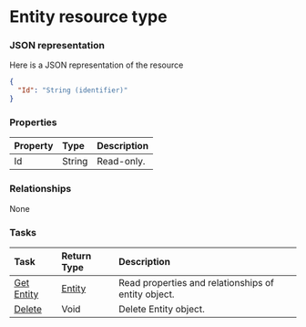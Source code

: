 # Entity resource type



### JSON representation

Here is a JSON representation of the resource

<!-- {
  "blockType": "resource",
  "optionalProperties": [

  ],
  "@odata.type": "microsoft.graph.Entity"
}-->

```json
{
  "Id": "String (identifier)"
}

```
### Properties
| Property	   | Type	|Description|
|:---------------|:--------|:----------|
|Id|String| Read-only.|

### Relationships
None


### Tasks

| Task		   | Return Type	|Description|
|:---------------|:--------|:----------|
|[Get Entity](../api/entity_get.md) | [Entity](entity.md) |Read properties and relationships of entity object.|
|[Delete](../api/entity_delete.md) | Void	|Delete Entity object. |

<!-- uuid: 5dd4cd3d-436a-4e7f-8739-b729bbb87dac
2015-10-16 23:06:05 UTC -->
<!-- {
  "type": "#page.annotation",
  "description": "Entity resource",
  "keywords": "",
  "section": "documentation",
  "tocPath": ""
}-->